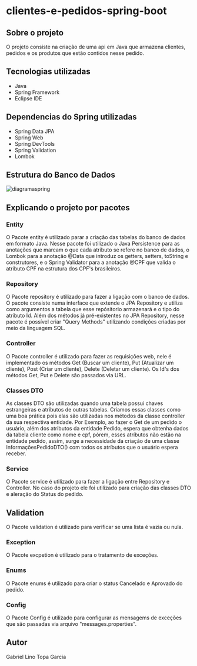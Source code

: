 # clientes-e-pedidos-spring-boot

## Sobre o projeto

O projeto consiste na criação de uma api em Java que armazena clientes, pedidos e os produtos que estão contidos nesse pedido.

## Tecnologias utilizadas

* Java
* Spring Framework
* Eclipse IDE

## Dependencias do Spring utilizadas

* Spring Data JPA
* Spring Web
* Spring DevTools
* Spring Validation
* Lombok

## Estrutura do Banco de Dados


![diagramaspring](https://user-images.githubusercontent.com/75547468/221428171-a2e34879-f0a9-4ccb-9704-39652f942881.png)

## Explicando o projeto por pacotes

### Entity

O Pacote entity é utilizado parar a criação das tabelas do banco de dados em formato Java. Nesse pacote foi utilizado o Java Persistence para as anotações 
que marcam o que cada atributo se refere no banco de dados, o Lombok para a anotação @Data que introduz os getters, setters, 
toString e construtores, e o Spring Validator para a anotação @CPF que valida o atributo CPF na estrutura dos CPF's brasileiros. 

### Repository

O Pacote repository é utilizado para fazer a ligação com o banco de dados. O pacote consiste numa interface que extende o JPA Repository e utiliza como 
argumentos a tabela que esse repósitorio armazenará e o tipo do atríbuto Id. Além dos métodos já pré-existentes no JPA Repository, nesse pacote é possível 
criar "Query Methods" utilizando condições criadas por meio da linguagem SQL.

### Controller

O Pacote controller é utilizado para fazer as requisições web, nele é implementado os métodos Get (Buscar um cliente), Put (Atualizar um cliente),
Post (Criar um cliente), Delete (Deletar um cliente). Os Id's dos métodos Get, Put e Delete são passados via URL.

### Classes DTO

As classes DTO são utilizadas quando uma tabela possui chaves estrangeiras e atríbutos de outras tabelas. Criamos essas classes como uma boa prática pois
elas são utilizadas nos métodos da classe controller da sua respectiva entidade. Por Exemplo, ao fazer o Get de um pedido o usuário, além dos atributos da 
entidade Pedido, espera que obtenha dados da tabela cliente como nome e cpf, pórem, esses atríbutos não estão na entidade pedido, assim, surge a necessidade
da criação de uma classe InformaçõesPedidoDTO() com todos os atríbutos que o usuário espera receber.

### Service

O Pacote service é utilizado para fazer a ligação entre Repository e Controller. No caso do projeto ele foi utilizado para criação das classes DTO e aleração
do Status do pedido. 

## Validation

O Pacote validation é utilizado para verificar se uma lista é vazia ou nula.

### Exception

O Pacote excpetion é utilizado para o tratamento de exceções.

### Enums

O Pacote enums é utilizado para criar o status Cancelado e Aprovado do pedido. 

### Config

O Pacote Config é utilizado para configurar as mensagems de exceções que são passadas via arquivo "messages.properties".

## Autor

Gabriel Lino Topa Garcia
